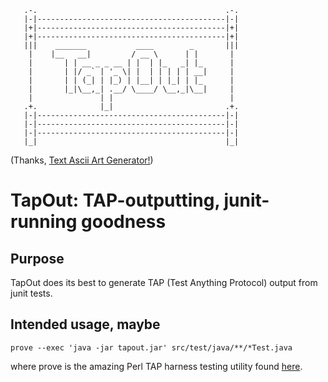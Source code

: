        .-.                                          .-.
       |-|------------------------------------------|-|
       |+|------------------------------------------|+|
       |+|------------------------------------------|+|
       |||    _______           ____        _       |||
        |    |__   __|         / __ \      | |       |
        |       | | __ _ _ __ | |  | |_   _| |_      |
        |       | |/ _` | '_ \| |  | | | | | __|     |
        |       | | (_| | |_) | |__| | |_| | |_      |
        |       |_|\__,_| .__/ \____/ \__,_|\__|     |
        |               | |                          |
       .+.              |_|                         .+.
       |-|------------------------------------------|-|
       |-|------------------------------------------|-|
       |-|------------------------------------------|-|
       |_|                                          |_|


(Thanks, [Text Ascii Art Generator!](http://patorjk.com/software/taag/))

TapOut: TAP-outputting, junit-running goodness
==============================================

## Purpose ##

TapOut does its best to generate TAP (Test Anything Protocol) output
from junit tests.

## Intended usage, maybe ##

    prove --exec 'java -jar tapout.jar' src/test/java/**/*Test.java

where prove is the amazing Perl TAP harness testing utility found 
[here](http://search.cpan.org/~andya/Test-Harness-3.22/bin/prove).




